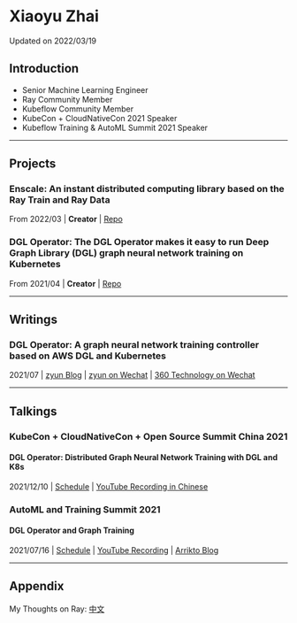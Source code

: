 # Xiaoyu Zhai

Updated on 2022/03/19

## Introduction

- Senior Machine Learning Engineer
- Ray Community Member
- Kubeflow Community Member
- KubeCon + CloudNativeCon 2021 Speaker
- Kubeflow Training & AutoML Summit 2021 Speaker

----
## Projects

### Enscale: An instant distributed computing library based on the Ray Train and Ray Data
From 2022/03 | __Creator__ | [Repo](https://github.com/ryantd/enscale) 

### DGL Operator: The DGL Operator makes it easy to run Deep Graph Library (DGL) graph neural network training on Kubernetes
From 2021/04 | __Creator__ | [Repo](https://github.com/Qihoo360/dgl-operator) 

----
## Writings

### DGL Operator: A graph neural network training controller based on AWS DGL and Kubernetes
2021/07 | [zyun Blog](https://zyun.360.cn/blog/?p=987) | [zyun on Wechat](https://mp.weixin.qq.com/s/dZQErgk0BP_usTQON3I5Uw) | [360 Technology on Wechat](https://mp.weixin.qq.com/s/3C4EUPud1Z_GVQcwH4kCiA) 

----
## Talkings

### KubeCon + CloudNativeCon + Open Source Summit China 2021
#### DGL Operator: Distributed Graph Neural Network Training with DGL and K8s
2021/12/10 | [Schedule](https://kccncosschn21.sched.com/event/pcaX/dgl-operatordaep27d-dgl-re-k8s-zha-woya-lang-jie-zhang-xiao-zhen-j-dgl-operator-distributed-graph-neural-network-training-with-dgl-and-k8s-xiaoyu-zhai-qihoo-360) | [YouTube Recording in Chinese](https://www.youtube.com/watch?v=57vi-ZJ1nBY) 

### AutoML and Training Summit 2021
#### DGL Operator and Graph Training
2021/07/16 | [Schedule](https://docs.google.com/document/d/1vGluSPHmAqEr8k9Dmm82RcQ-MVnqbYYSfnjMGB-aPuo/edit) | [YouTube Recording](https://www.youtube.com/watch?v=hlrdWey0RKs&list=PL2gwy7BdKoGd9HQBCz1iC7vyFVN7Wa9N2) | [Arrikto Blog](https://www.arrikto.com/blog/training-and-automl-summit-recap-part-1/) 

----
## Appendix

My Thoughts on Ray: [中文](https://bumpy-storm-bb8.notion.site/Ray-4b94db29ca1b4794bfc2c19b1cb1ef4f)
